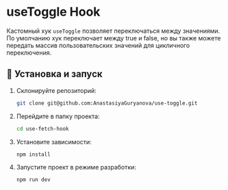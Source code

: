 # useToggle Hook

Кастомный хук `useToggle` позволяет переключаться между значениями. По умолчанию хук переключает между true и false, но вы также можете передать массив пользовательских значений для цикличного переключения.

## 🚀 Установка и запуск

1. Склонируйте репозиторий:

    ```bash
    git clone git@github.com:AnastasiyaGuryanova/use-toggle.git

    ```

2. Перейдите в папку проекта:

    ```bash
    cd use-fetch-hook
    ```

3. Установите зависимости:

    ```bash
    npm install
    ```

4. Запустите проект в режиме разработки:

    ```bash
    npm run dev
    ```
